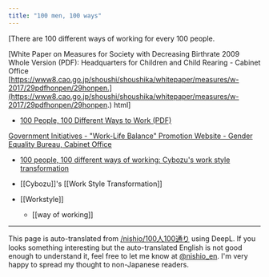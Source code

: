 ```yaml
---
title: "100 men, 100 ways"
---
```


[There are 100 different ways of working for every 100 people.

[White Paper on Measures for Society with Decreasing Birthrate 2009 Whole Version (PDF): Headquarters for Children and Child Rearing - Cabinet Office [https://www8.cao.go.jp/shoushi/shoushika/whitepaper/measures/w-2017/29pdfhonpen/29honpen.](https://www8.cao.go.jp/shoushi/shoushika/whitepaper/measures/w-2017/29pdfhonpen/29honpen.) html]
- [100 People, 100 Different Ways to Work (PDF)](https://www8.cao.go.jp/shoushi/shoushika/whitepaper/measures/w-2017/29pdfhonpen/pdf/topics03.pdf)

[Government Initiatives - "Work-Life Balance" Promotion Website - Gender Equality Bureau, Cabinet Office](https://wwwa.cao.go.jp/wlb/government/index.html)
- [100 people, 100 different ways of working: Cybozu's work style transformation](https://wwwa.cao.go.jp/wlb/government/top/hyouka/k_35/pdf/s2-3.pdf)

- [[Cybozu]]'s [[Work Style Transformation]]
- [[Workstyle]]
    - [[way of working]]

---
This page is auto-translated from [/nishio/100人100通り](https://scrapbox.io/nishio/100人100通り) using DeepL. If you looks something interesting but the auto-translated English is not good enough to understand it, feel free to let me know at [@nishio_en](https://twitter.com/nishio_en). I'm very happy to spread my thought to non-Japanese readers.